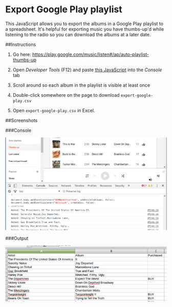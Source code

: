 # Export Google Play playlist

This JavaScript allows you to export the albums in a Google Play playlist to a spreadsheet. It's helpful for exporting music you have thumbs-up'd while listening to the radio so you can download the albums at a later date.

##Instructions

1. Go here: https://play.google.com/music/listen#/ap/auto-playlist-thumbs-up

2. Open *Developer Tools* (F12) and paste [this JavaScript](export-google-play.js) into the *Console* tab

3. Scroll around so each album in the playlist is visible at least once

4. Double-click somewhere on the page to download `export-google-play.csv`

5. Open `export-google-play.csv` in Excel.

##Screenshots

###Console

![Console](Console.png)

###Output

![Console](Output.png)
